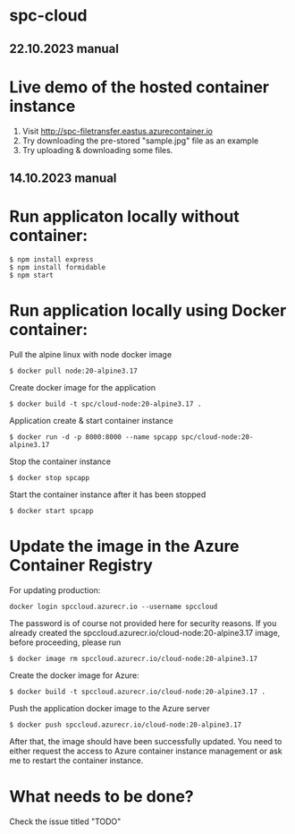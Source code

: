 # spc-cloud

## 22.10.2023 manual

# Live demo of the hosted container instance
1. Visit http://spc-filetransfer.eastus.azurecontainer.io
2. Try downloading the pre-stored "sample.jpg" file as an example
3. Try uploading & downloading some files.

## 14.10.2023 manual

# Run applicaton locally without container: 
```
$ npm install express
$ npm install formidable
$ npm start
```
# Run application locally using Docker container:
Pull the alpine linux with node docker image
```
$ docker pull node:20-alpine3.17
```
Create docker image for the application
```
$ docker build -t spc/cloud-node:20-alpine3.17 .
```
Application create & start container instance
```
$ docker run -d -p 8000:8000 --name spcapp spc/cloud-node:20-alpine3.17
```
Stop the container instance
```
$ docker stop spcapp
```
Start the container instance after it has been stopped
```
$ docker start spcapp
```

# Update the image in the Azure Container Registry 
For updating production:
```
docker login spccloud.azurecr.io --username spccloud
```
The password is of course not provided here for security reasons. 
If you already created the spccloud.azurecr.io/cloud-node:20-alpine3.17 image, before proceeding, please run
```
$ docker image rm spccloud.azurecr.io/cloud-node:20-alpine3.17
```
Create the docker image for Azure:
```
$ docker build -t spccloud.azurecr.io/cloud-node:20-alpine3.17 .
```
Push the application docker image to the Azure server
```
$ docker push spccloud.azurecr.io/cloud-node:20-alpine3.17
```
After that, the image should have been successfully updated. You need to either request the access to Azure container instance management or ask me to restart the container instance.

# What needs to be done?
Check the issue titled "TODO"
